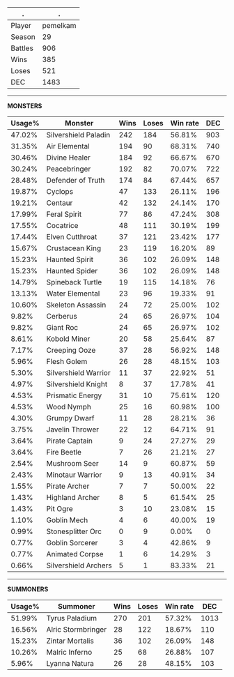 .|.
|-|-
Player|pemelkam
Season|29
Battles|906
Wins|385
Loses|521
DEC|1483

---
**MONSTERS**

Usage%|Monster|Wins|Loses|Win rate|DEC|
-|-|-|-|-|-|
47.02%|Silvershield Paladin|242|184|56.81%|903|
31.35%|Air Elemental|194|90|68.31%|740|
30.46%|Divine Healer|184|92|66.67%|670|
30.24%|Peacebringer|192|82|70.07%|722|
28.48%|Defender of Truth|174|84|67.44%|657|
19.87%|Cyclops|47|133|26.11%|196|
19.21%|Centaur|42|132|24.14%|170|
17.99%|Feral Spirit|77|86|47.24%|308|
17.55%|Cocatrice|48|111|30.19%|199|
17.44%|Elven Cutthroat|37|121|23.42%|177|
15.67%|Crustacean King|23|119|16.20%|89|
15.23%|Haunted Spirit|36|102|26.09%|148|
15.23%|Haunted Spider|36|102|26.09%|148|
14.79%|Spineback Turtle|19|115|14.18%|76|
13.13%|Water Elemental|23|96|19.33%|91|
10.60%|Skeleton Assassin|24|72|25.00%|102|
9.82%|Cerberus|24|65|26.97%|104|
9.82%|Giant Roc|24|65|26.97%|102|
8.61%|Kobold Miner|20|58|25.64%|87|
7.17%|Creeping Ooze|37|28|56.92%|148|
5.96%|Flesh Golem|26|28|48.15%|103|
5.30%|Silvershield Warrior|11|37|22.92%|51|
4.97%|Silvershield Knight|8|37|17.78%|41|
4.53%|Prismatic Energy|31|10|75.61%|120|
4.53%|Wood Nymph|25|16|60.98%|100|
4.30%|Grumpy Dwarf|11|28|28.21%|36|
3.75%|Javelin Thrower|22|12|64.71%|91|
3.64%|Pirate Captain|9|24|27.27%|29|
3.64%|Fire Beetle|7|26|21.21%|27|
2.54%|Mushroom Seer|14|9|60.87%|59|
2.43%|Minotaur Warrior|9|13|40.91%|34|
1.55%|Pirate Archer|7|7|50.00%|22|
1.43%|Highland Archer|8|5|61.54%|25|
1.43%|Pit Ogre|3|10|23.08%|15|
1.10%|Goblin Mech|4|6|40.00%|19|
0.99%|Stonesplitter Orc|0|9|0.00%|0|
0.77%|Goblin Sorcerer|3|4|42.86%|9|
0.77%|Animated Corpse|1|6|14.29%|3|
0.66%|Silvershield Archers|5|1|83.33%|21|

---
**SUMMONERS**

Usage%|Summoner|Wins|Loses|Win rate|DEC|
-|-|-|-|-|-|
51.99%|Tyrus Paladium|270|201|57.32%|1013|
16.56%|Alric Stormbringer|28|122|18.67%|110|
15.23%|Zintar Mortalis|36|102|26.09%|148|
10.26%|Malric Inferno|25|68|26.88%|107|
5.96%|Lyanna Natura|26|28|48.15%|103|
